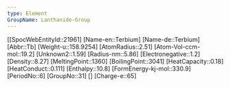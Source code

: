```yaml
---
type: Element
GroupName: Lanthanide-Group
---
```

[[SpocWebEntityId::21961]
[Name-en::Terbium]
[Name-de::Terbium]
[Abbr::Tb]
[Weight-u::158.9254]
[AtomRadius::2.51]
[Atom-Vol-ccm-mol::19.2]
[Unknown2::1.59]
[Radius-nm::5.86]
[Electronegative::1.2]
[Density::8.27]
[MeltingPoint::1360]
[BoilingPoint::3041]
[HeatCapacity::0.18]
[HeatConduct::0.111]
[Enthalpy::10.8]
[FormEnergy-kj-mol::330.9]
[PeriodNo::6]
[GroupNo::31]
[]
[Charge-e::65]

